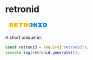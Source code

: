 # retronid
![retronid branding](https://raw.githubusercontent.com/retronbv/retronid/master/docs/retronid-branding.png)

A short unique id.

```js
const retronid = require("retronid");
console.log(retronid.generate());
```
